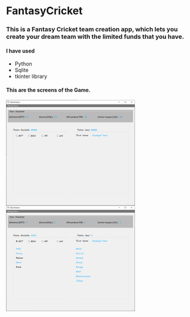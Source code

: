 # FantasyCricket
### This is a Fantasy Cricket team creation app, which lets you create your dream team with the limited funds that you have.
#### I have used
- Python
- Sqlite
- tkinter library
#### This are the screens of the Game.
<img align="left" alt="Main Screen GUI" width="350px" src="Images/Annotation 2020-08-10 130819.png" />
<img align="left" alt="Player Screen GUI" width="350px" src="Images/Annotation 2020-08-10 130638.png" />
